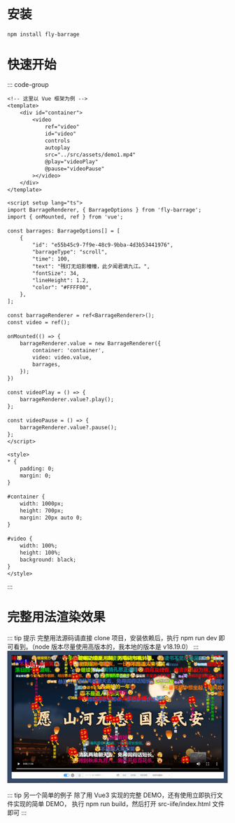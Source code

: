 # 安装
```bash
npm install fly-barrage
```

# 快速开始

::: code-group
```vue [template]
<!-- 这里以 Vue 框架为例 -->
<template>
    <div id="container">
        <video
            ref="video"
            id="video"
            controls
            autoplay
            src="../src/assets/demo1.mp4"
            @play="videoPlay"
            @pause="videoPause"
        ></video>
    </div>
</template>
```

```vue [script]
<script setup lang="ts">
import BarrageRenderer, { BarrageOptions } from 'fly-barrage';
import { onMounted, ref } from 'vue';

const barrages: BarrageOptions[] = [
    {
        "id": "e55b45c9-7f9e-48c9-9bba-4d3b53441976",
        "barrageType": "scroll",
        "time": 100,
        "text": "残灯无焰影幢幢，此夕闻君谪九江。",
        "fontSize": 34,
        "lineHeight": 1.2,
        "color": "#FFFF00",
    },
];

const barrageRenderer = ref<BarrageRenderer>();
const video = ref();

onMounted(() => {
    barrageRenderer.value = new BarrageRenderer({
        container: 'container',
        video: video.value,
        barrages,
    });
})

const videoPlay = () => {
    barrageRenderer.value?.play();
};

const videoPause = () => {
    barrageRenderer.value?.pause();
};
</script>
```

```vue [style]
<style>
* {
    padding: 0;
    margin: 0;
}

#container {
    width: 1000px;
    height: 700px;
    margin: 20px auto 0;
}

#video {
    width: 100%;
    height: 100%;
    background: black;
}
</style>
```
:::

# 完整用法渲染效果
::: tip 提示
完整用法源码请直接 clone 项目，安装依赖后，执行 npm run dev 即可看到。（node 版本尽量使用高版本的，我本地的版本是 v18.19.0）
:::
![渲染效果](../assets/imgs/0001.png)

::: tip 另一个简单的例子
除了用 Vue3 实现的完整 DEMO，还有使用立即执行文件实现的简单 DEMO，
执行 npm run build，然后打开 src-iife/index.html 文件即可
:::
